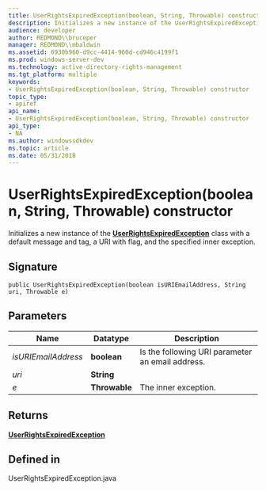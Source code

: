 ```yaml
---
title: UserRightsExpiredException(boolean, String, Throwable) constructor
description: Initializes a new instance of the UserRightsExpiredException class with a default message and tag, a URI with flag, and the specified inner exception.
audience: developer
author: REDMOND\\bruceper
manager: REDMOND\\mbaldwin
ms.assetid: 6930b960-d9cc-4414-960d-cd946c4199f1
ms.prod: windows-server-dev
ms.technology: active-directory-rights-management
ms.tgt_platform: multiple
keywords:
- UserRightsExpiredException(boolean, String, Throwable) constructor
topic_type:
- apiref
api_name:
- UserRightsExpiredException(boolean, String, Throwable) constructor
api_type:
- NA
ms.author: windowssdkdev
ms.topic: article
ms.date: 05/31/2018
---
```


# UserRightsExpiredException(boolean, String, Throwable) constructor

Initializes a new instance of the [**UserRightsExpiredException**](userrightsexpiredexception-class-java.md) class with a default message and tag, a URI with flag, and the specified inner exception.

## Signature

``` syntax
public UserRightsExpiredException(boolean isURIEmailAddress, String uri, Throwable e)
```

## Parameters



| Name                           | Datatype                 | Description                                                 |
|--------------------------------|--------------------------|-------------------------------------------------------------|
| *isURIEmailAddress*<br/> | **boolean**<br/>   | Is the following URI parameter an email address.<br/> |
| *uri*<br/>               | **String**<br/>    |                                                             |
| *e*<br/>                 | **Throwable**<br/> | The inner exception.<br/>                             |



 

## Returns

[**UserRightsExpiredException**](userrightsexpiredexception-class-java.md)

## Defined in

UserRightsExpiredException.java

 

 





